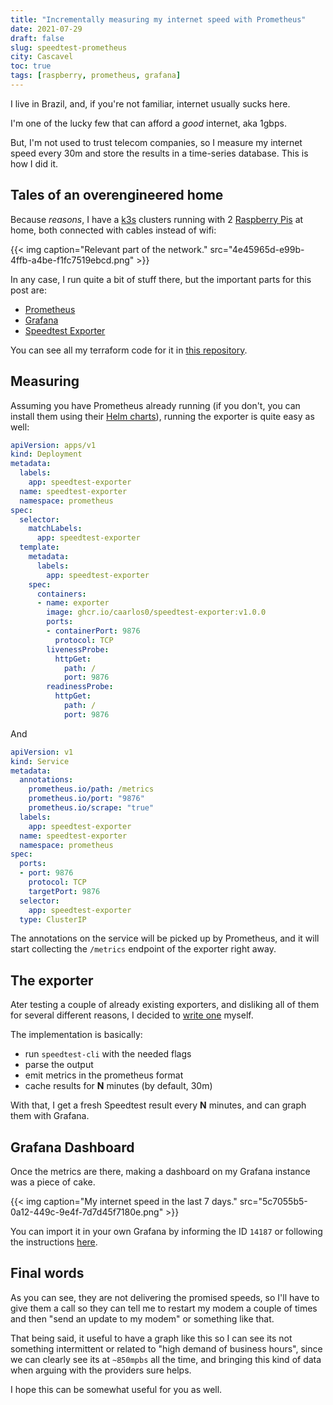 ```yaml
---
title: "Incrementally measuring my internet speed with Prometheus"
date: 2021-07-29
draft: false
slug: speedtest-prometheus
city: Cascavel
toc: true
tags: [raspberry, prometheus, grafana]
---
```


I live in Brazil, and, if you're not familiar, internet usually sucks here.

I'm one of the lucky few that can afford a *good* internet, aka 1gbps.

But, I'm not used to trust telecom companies, so I measure my internet speed every 30m and store the results in a time-series database. This is how I did it.

## Tales of an overengineered home

Because *reasons*, I have a [k3s](https://k3s.io) clusters running with 2 [Raspberry Pis](https://www.raspberrypi.org) at home, both connected with cables instead of wifi:

{{< img caption="Relevant part of the network." src="4e45965d-e99b-4ffb-a4be-f1fc7519ebcd.png" >}}

In any case, I run quite a bit of stuff there, but the important parts for this post are:

- [Prometheus](https://prometheus.io)
- [Grafana](https://grafana.com)
- [Speedtest Exporter](https://github.com/caarlos0/speedtest-exporter)

You can see all my terraform code for it in [this repository](https://github.com/caarlos0/home).

## Measuring

Assuming you have Prometheus already running (if you don't, you can install them using their [Helm charts](https://github.com/prometheus-community/helm-charts/)), running the exporter is quite easy as well:

```yaml
apiVersion: apps/v1
kind: Deployment
metadata:
  labels:
    app: speedtest-exporter
  name: speedtest-exporter
  namespace: prometheus
spec:
  selector:
    matchLabels:
      app: speedtest-exporter
  template:
    metadata:
      labels:
        app: speedtest-exporter
    spec:
      containers:
      - name: exporter
        image: ghcr.io/caarlos0/speedtest-exporter:v1.0.0
        ports:
        - containerPort: 9876
          protocol: TCP
        livenessProbe:
          httpGet:
            path: /
            port: 9876
        readinessProbe:
          httpGet:
            path: /
            port: 9876
```

And

```yaml
apiVersion: v1
kind: Service
metadata:
  annotations:
    prometheus.io/path: /metrics
    prometheus.io/port: "9876"
    prometheus.io/scrape: "true"
  labels:
    app: speedtest-exporter
  name: speedtest-exporter
  namespace: prometheus
spec:
  ports:
  - port: 9876
    protocol: TCP
    targetPort: 9876
  selector:
    app: speedtest-exporter
  type: ClusterIP
```

The annotations on the service will be picked up by Prometheus, and it will start collecting the `/metrics` endpoint of the exporter right away.

## The exporter

Ater testing a couple of already existing exporters, and disliking all of them for several different reasons, I decided to [write one](https://github.com/caarlos0/speedtest-exporter) myself.

The implementation is basically:

- run `speedtest-cli` with the needed flags
- parse the output
- emit metrics in the prometheus format
- cache results for **N** minutes (by default, 30m)

With that, I get a fresh Speedtest result every **N** minutes, and can graph them with Grafana.

## Grafana Dashboard

Once the metrics are there, making a dashboard on my Grafana instance was a piece of cake.

{{< img caption="My internet speed in the last 7 days." src="5c7055b5-0a12-449c-9e4f-7d7d45f7180e.png" >}}

You can import it in your own Grafana by informing the ID `14187` or following the instructions [here](https://grafana.com/grafana/dashboards/14187).

## Final words

As you can see, they are not delivering the promised speeds, so I'll have to give them a call so they can tell me to restart my modem a couple of times and then "send an update to my modem" or something like that.

That being said, it useful to have a graph like this so I can see its not something intermittent or related to "high demand of business hours", since we can clearly see its at `~850mpbs` all the time, and bringing this kind of data when arguing with the providers sure helps.

I hope this can be somewhat useful for you as well.
